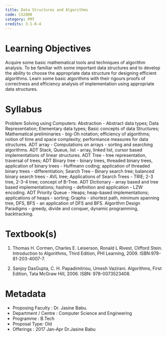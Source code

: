 ```yaml
---
title: Data Structures and Algorithms
code: CS2800
category: PMT
credits: 3-1-0-4
---
```

# Learning Objectives

Acquire some basic mathematical tools and techniques of algorithm analysis.
To be familiar with some important data structures and to develop the ability to choose the appropriate data structure for designing efficient algorithms. Learn some basic algorithms with their rigours proofs of correctness and efficiency analysis of implementation using appropriate data structures.

# Syllabus

Problem Solving using Computers: Abstraction - Abstract data types; Data Representation; Elementary data types; Basic concepts of data Structures; Mathematical preliminaries - big-Oh notation; efficiency of algorithms; notion of time and space complexity; performance measures for data structures.
ADT array - Computations on arrays - sorting and searching algorithms.
ADT Stack, Queue, list - array, linked list, cursor based implementations of linear structures. ADT Tree - tree representation, traversal of trees; ADT Binary tree - binary trees, threaded binary trees, application of binary trees - Huffmann coding; application of threaded binary trees - differentiation;
Search Tree - Binary search tree; balanced binary search trees - AVL tree; Applications of Search Trees - TRIE; 2-3 tree, 2-3-4 tree; concept of B-Tree. ADT Dictionary - array based and tree based implementations; hashing - definition and application - LZW encoding. ADT Priority Queue - Heaps; heap-based implementations; applications of heaps - sorting; Graphs - shortest path, minimum spanning tree, DFS, BFS - an application of DFS and BFS. Algorithm Design Paradigms - greedy, divide and conquer, dynamic programming, backtracking.


# Textbook(s)

1. Thomas H. Cormen, Charles E. Leiserson, Ronald L Rivest, Clifford Stein. Introduction to Algorithms, Third Edition, PHI Learning, 2009. ISBN:978-81-203-4007-7.

2. Sanjoy DasGupta, C. H. Papadimitriou, Umesh Vazirani. Algorithms, First Edition, Tata McGraw Hill, 2006. ISBN: 978-0073523408.


# Metadata

* Proposing Faculty : Dr. Jasine Babu.
* Department / Centre : Computer Science and Engineering
* Programme : B.Tech
* Proposal Type: Old
* Offerings : 2017 Jan-Apr Dr.Jasine Babu
